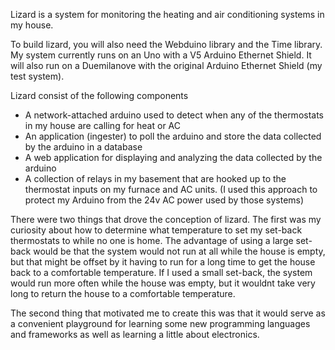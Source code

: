 Lizard is a system for monitoring the heating and air conditioning systems in my house.  

To build lizard, you will also need the Webduino library and the Time library.  My system currently runs on an Uno with 
a V5 Arduino Ethernet Shield.  It will also run on a Duemilanove with the original Arduino Ethernet Shield (my test system).

Lizard consist of the following components
- A network-attached arduino used to detect when any of the thermostats in my house are calling for heat or AC
- An application (ingester) to poll the arduino and store the data collected by the arduino in a database
- A web application for displaying and analyzing the data collected by the arduino
- A collection of relays in my basement that are hooked up to the thermostat inputs on my furnace and AC units.
  (I used this approach to protect my Arduino from the 24v AC power used by those systems)

There were two things that drove the conception of lizard.  The first was my curiosity about how to determine 
what temperature to set my set-back thermostats to while no one is home.  The advantage of using a large set-back 
would be that the system would not run at all while the house is empty, but that might be offset by it having to 
run for a long time to get the house back to a comfortable temperature.  If I used a small set-back, the system 
would run more often while the house was empty, but it wouldnt take very long to return the house to a comfortable 
temperature.

The second thing that motivated me to create this was that it would serve as a convenient playground for learning
some new programming languages and frameworks as well as learning a little about electronics.
